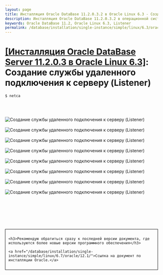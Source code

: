 ```yaml
---
layout: page
title: Инсталляция Oracle DataBase 11.2.0.3.2 в Oracle Linux 6.3 - Создание службы удаленного подключения к серверу (Listener)
description: Инсталляция Oracle DataBase 11.2.0.3.2 в операционной системе Oracle Linux 6.3 - Создание службы удаленного подключения к серверу (Listener)
keywords: Oracle DataBase 11.2, Oracle Linux 6.3, Listener
permalink: /database/installation/single-instance/simple/linux/6.3/oracle/11.2/oracle-listener-creation/
---
```


# <a href="/database/installation/single-instance/simple/linux/6.3/oracle/11.2/">[Инсталляция Oracle DataBase Server 11.2.0.3 в Oracle Linux 6.3]</a>: Создание службы удаленного подключения к серверу (Listener)

    $ netca

<br/><br/>

<img src="https://img.oracledba.net/img/oracle/database/simple/11.2/oracle11_database_listener_creation_01.PNG" border="0" alt="Создание службы удаленного подключения к серверу (Listener)"><br/><br/>
<img src="https://img.oracledba.net/img/oracle/database/simple/11.2/oracle11_database_listener_creation_02.PNG" border="0" alt="Создание службы удаленного подключения к серверу (Listener)"><br/><br/>
<img src="https://img.oracledba.net/img/oracle/database/simple/11.2/oracle11_database_listener_creation_03.PNG" border="0" alt="Создание службы удаленного подключения к серверу (Listener)"><br/><br/>
<img src="https://img.oracledba.net/img/oracle/database/simple/11.2/oracle11_database_listener_creation_04.PNG" border="0" alt="Создание службы удаленного подключения к серверу (Listener)"><br/><br/>
<img src="https://img.oracledba.net/img/oracle/database/simple/11.2/oracle11_database_listener_creation_05.PNG" border="0" alt="Создание службы удаленного подключения к серверу (Listener)"><br/><br/>
<img src="https://img.oracledba.net/img/oracle/database/simple/11.2/oracle11_database_listener_creation_06.PNG" border="0" alt="Создание службы удаленного подключения к серверу (Listener)"><br/><br/>
<img src="https://img.oracledba.net/img/oracle/database/simple/11.2/oracle11_database_listener_creation_07.PNG" border="0" alt="Создание службы удаленного подключения к серверу (Listener)"><br/><br/>
<img src="https://img.oracledba.net/img/oracle/database/simple/11.2/oracle11_database_listener_creation_08.PNG" border="0" alt="Создание службы удаленного подключения к серверу (Listener)"><br/><br/>

<br/><br/>
<br/><br/>

<div style="padding:10px; border:thin solid black;">

    <h3>Рекомендую обратиться сразу к последней версии документа, где используются более новые версии программного обеспечения</h3>

    <a href="/database/installation/single-instance/simple/linux/6.7/oracle/12.1/">Ссылка на документ по инсталляции Oracle.</a>

</div>

